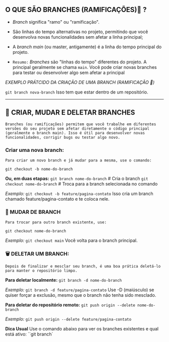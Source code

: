 ## **O QUE SÃO BRANCHES (RAMIFICAÇÕES)🌱 ?**

- *Branch* significa "ramo" ou "ramificação".
- São linhas do tempo alternativas no projeto, permitindo que você desenvolva novas funcionalidades sem afetar a linha principal;
- A *branch main* (ou master, antigamente) é a linha do tempo principal do projeto.

- `Resumo:` *Branches* são "linhas do tempo" diferentes do projeto. A principal geralmente se chama `main`. Você pode criar novas branches para testar ou desenvolver algo sem afetar a principal

*EXEMPLO PRÁTCIDO DA CRIAÇÃO DE UMA BRANCH (RAMIFICAÇÃO 🌱)*

`git branch nova-branch`
Isso tem que estar dentro de um repositório.


---

## **🔧 CRIAR, MUDAR E DELETAR BRANCHES**
    Branches (ou ramificações) permitem que você trabalhe em diferentes versões do seu projeto sem afetar diretamente o código principal (geralmente o branch main). Isso é útil para desenvolver novas funcionalidades, corrigir bugs ou testar algo novo.

### Criar uma nova branch:
    Para criar um novo branch e já mudar para a mesma, use o comando:

`git checkout -b nome-do-branch`


**Ou, em duas etapas:**
`git branch nome-do-branch` # Cria o branch
`git checkout nome-do-branch` # Troca para a branch selecionada no comando


*Exemplo:*
`git checkout -b feature/pagina-contato`
Isso cria um branch chamado feature/pagina-contato e te coloca nele.

### 🔄 MUDAR DE BRANCH
    Para trocar para outro branch existente, use:

`git checkout nome-do-branch`

*Exemplo:*
`git checkout main`
Você volta para o branch principal.


### 🗑️ DELETAR UM BRANCH:
    Depois de finalizar e mesclar seu branch, é uma boa prática deletá-lo para manter o repositório limpo.

**Para deletar localmente:**
`git branch -d nome-do-branch`

*Exemplo:*
`git branch -d feature/pagina-contato`
 Use -D (maiúsculo) se quiser forçar a exclusão, mesmo que o branch não tenha sido mesclado.

**Para deletar do repositório remoto:**
`git push origin --delete nome-do-branch`

*Exemplo:*
`git push origin --delete feature/pagina-contato`

**Dica Usual**
    Use o comando abaixo para ver os branches existentes e qual está ativo:
``git branch`









